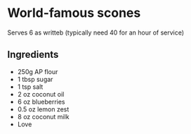 # World-famous scones

Serves 6 as writteb (typically need 40 for an hour of service)

## Ingredients

+ 250g AP flour
+ 1 tbsp sugar
+ 1 tsp salt
+ 2 oz coconut oil
+ 6 oz blueberries
+ 0.5 oz lemon zest
+ 8 oz coconut milk
+ Love
